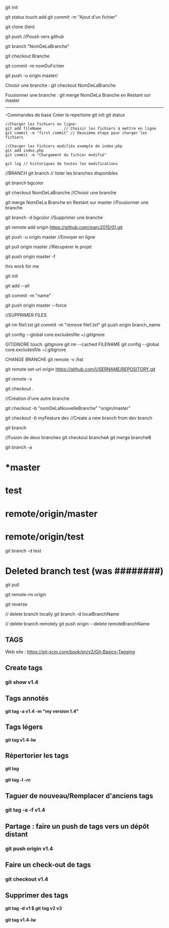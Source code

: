 git init

git status
touch add 
git commit -m "Ajout d'un fichier"

git clone (lien)

git push //Poush vers github


git branch "NomDeLaBranche"

git checkout Branche

git commit -m nomDuFichier

git push -u origin master/

Choisir une branche : git checkout NomDeLaBranche

Fousionner une branche : git merge NomDeLa Branche en Restant sur master





-----------------------------------------------------------------------------
-Commandes de base
Créer le repertoire
git init
git status

	//Charger les fichiers en ligne:
	git add fileName 	      // Choisir les fichiers à mettre en ligne
	git commit -m "first commit" // Deuxième étape pour charger les fichiers

	//Charger les fichiers modifiés exemple de index.php
	git add index.php
	git commit -m "Chargement du fichier modifié"

	git log // historiques de toutes les modifications

//BRANCH
git branch  // lister les branches disponibles

git branch bgcolor

 git checkout NomDeLaBranche //Choisir une branche

 git merge NomDeLa Branche en Restant sur master //Fousionner une branche

 git branch -d bgcolor //Supprimer une branche

git remote add origin https://github.com/marc2015/01.git

git push -u origin master //Envoyer en ligne

git pull origin master  //Récupérer le projet

git push origin master -f


this work for me

git init

git add --all

git commit -m "name"

git push origin master --force


//SUPPRIMER FILES

git rm file1.txt
git commit -m "remove file1.txt"
git push origin branch_name 



git config --global core.excludesfile ~/.gitignore


GITIGNORE
touch .gitignore
git rm --cached FILENAME
git config --global core.excludesfile ~/.gitignore

CHANGE BRANCHE
git remote -v
/list

 git remote set-url origin https://github.com/USERNAME/REPOSITORY.git
 
 git remote -v
 
 git checkout .

//Création d'une autre branche

git checkout -b "nomDeLaNouvelleBranche" "origin/master"

git checkout -b myFeature dev //Create a new branch from dev branch

git branch

//Fusion de deux branches
git checkout brancheA
git merge brancheB

git branch -a
# *master
#  test
#  remote/origin/master
#  remote/origin/test

git branch -d test
# Deleted branch test (was ########)

git pull

git remote rm origin

git reverse


// delete branch locally
git branch -d localBranchName

// delete branch remotely
git push origin --delete remoteBranchName


## TAGS

Web site : https://git-scm.com/book/en/v2/Git-Basics-Tagging
## Create tags

### git show v1.4
## Tags annotés
#### git tag -a v1.4 -m "my version 1.4"

## Tags légers
#### git tag v1.4-lw 

## Répertorier les tags
#### git tag 
####  git tag -l *-rc*

## Taguer de nouveau/Remplacer d'anciens tags
### git tag -a -f v1.4

## Partage : faire un push de tags vers un dépôt distant
### git push origin v1.4

## Faire un check-out de tags
### git checkout v1.4

## Supprimer des tags
#### git tag -d v1 $ git tag v2 v3 
#### git tag v1.4-lw 


